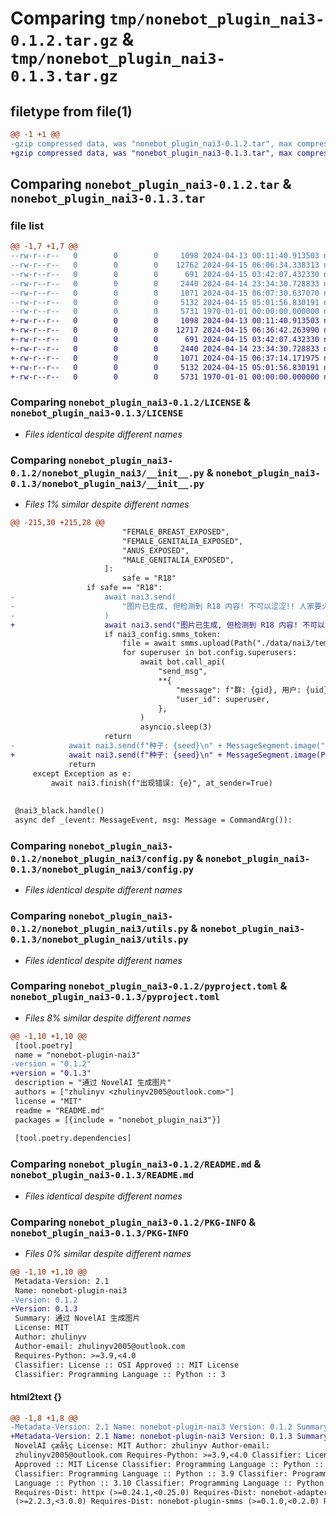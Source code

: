 # Comparing `tmp/nonebot_plugin_nai3-0.1.2.tar.gz` & `tmp/nonebot_plugin_nai3-0.1.3.tar.gz`

## filetype from file(1)

```diff
@@ -1 +1 @@
-gzip compressed data, was "nonebot_plugin_nai3-0.1.2.tar", max compression
+gzip compressed data, was "nonebot_plugin_nai3-0.1.3.tar", max compression
```

## Comparing `nonebot_plugin_nai3-0.1.2.tar` & `nonebot_plugin_nai3-0.1.3.tar`

### file list

```diff
@@ -1,7 +1,7 @@
--rw-r--r--   0        0        0     1098 2024-04-13 00:11:40.913503 nonebot_plugin_nai3-0.1.2/LICENSE
--rw-r--r--   0        0        0    12762 2024-04-15 06:06:34.338313 nonebot_plugin_nai3-0.1.2/nonebot_plugin_nai3/__init__.py
--rw-r--r--   0        0        0      691 2024-04-15 03:42:07.432330 nonebot_plugin_nai3-0.1.2/nonebot_plugin_nai3/config.py
--rw-r--r--   0        0        0     2440 2024-04-14 23:34:30.728833 nonebot_plugin_nai3-0.1.2/nonebot_plugin_nai3/utils.py
--rw-r--r--   0        0        0     1071 2024-04-15 06:07:30.637070 nonebot_plugin_nai3-0.1.2/pyproject.toml
--rw-r--r--   0        0        0     5132 2024-04-15 05:01:56.830191 nonebot_plugin_nai3-0.1.2/README.md
--rw-r--r--   0        0        0     5731 1970-01-01 00:00:00.000000 nonebot_plugin_nai3-0.1.2/PKG-INFO
+-rw-r--r--   0        0        0     1098 2024-04-13 00:11:40.913503 nonebot_plugin_nai3-0.1.3/LICENSE
+-rw-r--r--   0        0        0    12717 2024-04-15 06:36:42.263990 nonebot_plugin_nai3-0.1.3/nonebot_plugin_nai3/__init__.py
+-rw-r--r--   0        0        0      691 2024-04-15 03:42:07.432330 nonebot_plugin_nai3-0.1.3/nonebot_plugin_nai3/config.py
+-rw-r--r--   0        0        0     2440 2024-04-14 23:34:30.728833 nonebot_plugin_nai3-0.1.3/nonebot_plugin_nai3/utils.py
+-rw-r--r--   0        0        0     1071 2024-04-15 06:37:14.171975 nonebot_plugin_nai3-0.1.3/pyproject.toml
+-rw-r--r--   0        0        0     5132 2024-04-15 05:01:56.830191 nonebot_plugin_nai3-0.1.3/README.md
+-rw-r--r--   0        0        0     5731 1970-01-01 00:00:00.000000 nonebot_plugin_nai3-0.1.3/PKG-INFO
```

### Comparing `nonebot_plugin_nai3-0.1.2/LICENSE` & `nonebot_plugin_nai3-0.1.3/LICENSE`

 * *Files identical despite different names*

### Comparing `nonebot_plugin_nai3-0.1.2/nonebot_plugin_nai3/__init__.py` & `nonebot_plugin_nai3-0.1.3/nonebot_plugin_nai3/__init__.py`

 * *Files 1% similar despite different names*

```diff
@@ -215,30 +215,28 @@
                         "FEMALE_BREAST_EXPOSED",
                         "FEMALE_GENITALIA_EXPOSED",
                         "ANUS_EXPOSED",
                         "MALE_GENITALIA_EXPOSED",
                     ]:
                         safe = "R18"
                 if safe == "R18":
-                    await nai3.send(
-                        "图片已生成, 但检测到 R18 内容! 不可以涩涩!! 人家要火速告诉主人去!!!", at_sender=True
-                    )
+                    await nai3.send("图片已生成, 但检测到 R18 内容! 不可以涩涩!! 脑积水要告诉主人去!!!", at_sender=True)
                     if nai3_config.smms_token:
                         file = await smms.upload(Path("./data/nai3/temp.png"))
                         for superuser in bot.config.superusers:
                             await bot.call_api(
                                 "send_msg",
                                 **{
                                     "message": f"群: {gid}, 用户: {uid}, 画了一张涩图!\n{file.url}",
                                     "user_id": superuser,
                                 },
                             )
                             asyncio.sleep(3)
                     return
-            await nai3.send(f"种子: {seed}\n" + MessageSegment.image("./data/nai3/temp.png"), at_sender=True)
+            await nai3.send(f"种子: {seed}\n" + MessageSegment.image(Path("./data/nai3/temp.png")), at_sender=True)
             return
     except Exception as e:
         await nai3.finish(f"出现错误: {e}", at_sender=True)
 
 
 @nai3_black.handle()
 async def _(event: MessageEvent, msg: Message = CommandArg()):
```

### Comparing `nonebot_plugin_nai3-0.1.2/nonebot_plugin_nai3/config.py` & `nonebot_plugin_nai3-0.1.3/nonebot_plugin_nai3/config.py`

 * *Files identical despite different names*

### Comparing `nonebot_plugin_nai3-0.1.2/nonebot_plugin_nai3/utils.py` & `nonebot_plugin_nai3-0.1.3/nonebot_plugin_nai3/utils.py`

 * *Files identical despite different names*

### Comparing `nonebot_plugin_nai3-0.1.2/pyproject.toml` & `nonebot_plugin_nai3-0.1.3/pyproject.toml`

 * *Files 8% similar despite different names*

```diff
@@ -1,10 +1,10 @@
 [tool.poetry]
 name = "nonebot-plugin-nai3"
-version = "0.1.2"
+version = "0.1.3"
 description = "通过 NovelAI 生成图片"
 authors = ["zhulinyv <zhulinyv2005@outlook.com>"]
 license = "MIT"
 readme = "README.md"
 packages = [{include = "nonebot_plugin_nai3"}]
 
 [tool.poetry.dependencies]
```

### Comparing `nonebot_plugin_nai3-0.1.2/README.md` & `nonebot_plugin_nai3-0.1.3/README.md`

 * *Files identical despite different names*

### Comparing `nonebot_plugin_nai3-0.1.2/PKG-INFO` & `nonebot_plugin_nai3-0.1.3/PKG-INFO`

 * *Files 0% similar despite different names*

```diff
@@ -1,10 +1,10 @@
 Metadata-Version: 2.1
 Name: nonebot-plugin-nai3
-Version: 0.1.2
+Version: 0.1.3
 Summary: 通过 NovelAI 生成图片
 License: MIT
 Author: zhulinyv
 Author-email: zhulinyv2005@outlook.com
 Requires-Python: >=3.9,<4.0
 Classifier: License :: OSI Approved :: MIT License
 Classifier: Programming Language :: Python :: 3
```

#### html2text {}

```diff
@@ -1,8 +1,8 @@
-Metadata-Version: 2.1 Name: nonebot-plugin-nai3 Version: 0.1.2 Summary: éè¿
+Metadata-Version: 2.1 Name: nonebot-plugin-nai3 Version: 0.1.3 Summary: éè¿
 NovelAI çæå¾ç License: MIT Author: zhulinyv Author-email:
 zhulinyv2005@outlook.com Requires-Python: >=3.9,<4.0 Classifier: License :: OSI
 Approved :: MIT License Classifier: Programming Language :: Python :: 3
 Classifier: Programming Language :: Python :: 3.9 Classifier: Programming
 Language :: Python :: 3.10 Classifier: Programming Language :: Python :: 3.11
 Requires-Dist: httpx (>=0.24.1,<0.25.0) Requires-Dist: nonebot-adapter-onebot
 (>=2.2.3,<3.0.0) Requires-Dist: nonebot-plugin-smms (>=0.1.0,<0.2.0) Requires-
```

